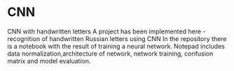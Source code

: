 # CNN
CNN with handwritten letters
A project has been implemented here - recognition of handwritten Russian letters using CNN
In the repository there is a notebook with the result of training a neural network.
Notepad includes data normalization,architecture of network, network training, confusion matrix and model evaluation.
